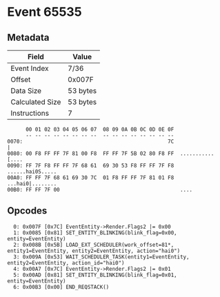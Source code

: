 # Event 65535

## Metadata

| Field           | Value    |
|-----------------|----------|
| Event Index     | 7/36     |
| Offset          | 0x007F   |
| Data Size       | 53 bytes |
| Calculated Size | 53 bytes |
| Instructions    | 7        |

```
      00 01 02 03 04 05 06 07  08 09 0A 0B 0C 0D 0E 0F
      -- -- -- -- -- -- -- --  -- -- -- -- -- -- -- --
0070:                                               7C                 |
0080: 00 F8 FF FF 7F 81 00 F8  FF FF 7F 5B 02 80 F8 FF  ...........[....
0090: FF 7F F8 FF FF 7F 68 61  69 30 53 F8 FF FF 7F F8  ......hai0S.....
00A0: FF FF 7F 68 61 69 30 7C  01 F8 FF FF 7F 81 01 F8  ...hai0|........
00B0: FF FF 7F 00                                       ....            
```

## Opcodes

```
  0: 0x007F [0x7C] EventEntity->Render.Flags2 |= 0x00
  1: 0x0085 [0x81] SET_ENTITY_BLINKING(blink_flag=0x00, entity=EventEntity)
  2: 0x008B [0x5B] LOAD_EXT_SCHEDULER(work_offset=81*, entity1=EventEntity, entity2=EventEntity, action="hai0")
  3: 0x009A [0x53] WAIT_SCHEDULER_TASK(entity1=EventEntity, entity2=EventEntity, action_id="hai0")
  4: 0x00A7 [0x7C] EventEntity->Render.Flags2 |= 0x01
  5: 0x00AD [0x81] SET_ENTITY_BLINKING(blink_flag=0x01, entity=EventEntity)
  6: 0x00B3 [0x00] END_REQSTACK()
```
